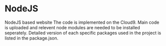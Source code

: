 # NodeJS
NodeJS based website
The code is implemented on the Cloud9. Main code is uploaded and relevent node modules are needed to be installed seperately.
Detailed version of each specific packages used in the project is listed in the package.json.
